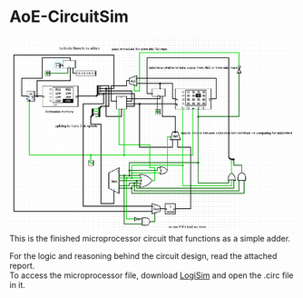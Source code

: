 # AoE-CircuitSim

![Circuit result after running the machine code](/Images/Simulation/simulation2.PNG)
<br>
This is the finished microprocessor circuit that functions as a simple adder. 

For the logic and reasoning behind the circuit design, read the attached report. 
<br>
To access the microprocessor file, download [LogiSim](http://www.cburch.com/logisim/download.html) and open the .circ file in it. 
